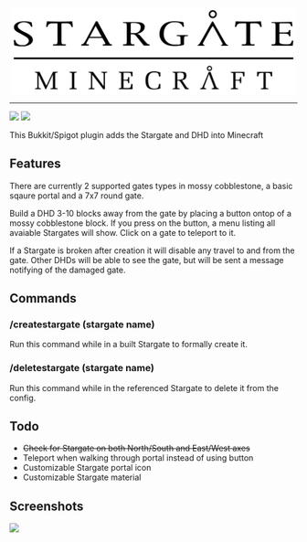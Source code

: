 <p align="center"><img align="center" src="res/StargateMinecraft.png" width=500><p>
  
---

<a href="https://spigotmc.org"><img src="https://img.shields.io/badge/Minecraft-1.13.2-orange.svg"/></a> <a class="badge-align" href="https://www.codacy.com/app/Glarity/Stargate?utm_source=github.com&amp;utm_medium=referral&amp;utm_content=Glarity/Stargate&amp;utm_campaign=Badge_Grade"><img src="https://api.codacy.com/project/badge/Grade/7613709496404781ad51f1cfacb70a12"/></a>

This Bukkit/Spigot plugin adds the Stargate and DHD into Minecraft

## Features

There are currently 2 supported gates types in mossy cobblestone, a basic sqaure portal and a 7x7 round gate.

Build a DHD 3-10 blocks away from the gate by placing a button ontop of a mossy cobblestone block. If you press on the button, a menu listing all avaiable Stargates will show. Click on a gate to teleport to it.

If a Stargate is broken after creation it will disable any travel to and from the gate. Other DHDs will be able to see the gate, but will be sent a message notifying of the damaged gate.

## Commands

### /createstargate (stargate name)

Run this command while in a built Stargate to formally create it.

### /deletestargate (stargate name)

Run this command while in the referenced Stargate to delete it from the config.

## Todo

*  ~~Check for Stargate on both North/South and East/West axes~~
*  Teleport when walking through portal instead of using button
*  Customizable Stargate portal icon
*  Customizable Stargate material
  
## Screenshots

<img src="res/Screenshot.png" width=600>

